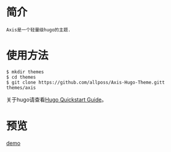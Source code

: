 # 简介

    Axis是一个轻量级hugo的主题.

# 使用方法

```shell
$ mkdir themes
$ cd themes
$ git clone https://github.com/allposs/Axis-Hugo-Theme.gitt themes/axis
```
关于hugo请查看[Hugo Quickstart Guide](https//gohugo.io/overview/quickstart/)。

# 预览

[demo](https://blog.allposs.com)